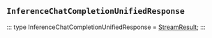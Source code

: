 ## `InferenceChatCompletionUnifiedResponse`
:::
type InferenceChatCompletionUnifiedResponse = [StreamResult](./StreamResult.md);
:::
